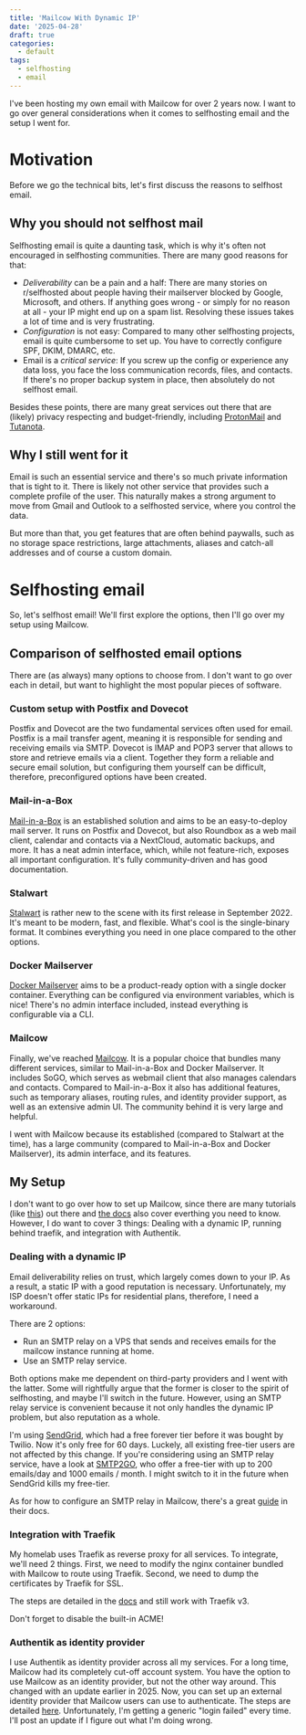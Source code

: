 ```yaml
---
title: 'Mailcow With Dynamic IP'
date: '2025-04-28'
draft: true
categories:
  - default
tags:
  - selfhosting
  - email
---
```


I've been hosting my own email with Mailcow for over 2 years now. I want to go over general considerations when it comes to selfhosting email and the setup I went for.

# Motivation

Before we go the technical bits, let's first discuss the reasons to selfhost email.

## Why you should not selfhost mail

Selfhosting email is quite a daunting task, which is why it's often not encouraged in selfhosting communities. There are many good reasons for that:

- *Deliverability* can be a pain and a half: There are many stories on r/selfhosted about people having their mailserver blocked by Google, Microsoft, and others. If anything goes wrong - or simply for no reason at all - your IP might end up on a spam list. Resolving these issues takes a lot of time and is very frustrating.
- *Configuration* is not easy: Compared to many other selfhosting projects, email is quite cumbersome to set up. You have to correctly configure SPF, DKIM, DMARC, etc.
- Email is a *critical service*: If you screw up the config or experience any data loss, you face the loss communication records, files, and contacts. If there's no proper backup system in place, then absolutely do not selfhost email.

Besides these points, there are many great services out there that are (likely) privacy respecting and budget-friendly, including [ProtonMail](https://proton.me/mail) and [Tutanota](https://tuta.com). 

## Why I still went for it

Email is such an essential service and there's so much private information that is tight to it. There is likely not other service that provides such a complete profile of the user. This naturally makes a strong argument to move from Gmail and Outlook to a selfhosted service, where you control the data.

But more than that, you get features that are often behind paywalls, such as no storage space restrictions, large attachments, aliases and catch-all addresses and of course a custom domain.

# Selfhosting email 

So, let's selfhost email! We'll first explore the options, then I'll go over my setup using Mailcow.

## Comparison of selfhosted email options

There are (as always) many options to choose from. I don't want to go over each in detail, but want to highlight the most popular pieces of software.

### Custom setup with Postfix and Dovecot

Postfix and Dovecot are the two fundamental services often used for email. Postfix is a mail transfer agent, meaning it is responsible for sending and receiving emails via SMTP. Dovecot is IMAP and POP3 server that allows to store and retrieve emails via a client. Together they form a reliable and secure email solution, but configuring them yourself can be difficult, therefore, preconfigured options have been created. 

### Mail-in-a-Box

[Mail-in-a-Box](https://mailinabox.email/) is an established solution and aims to be an easy-to-deploy mail server. It runs on Postfix and Dovecot, but also Roundbox as a web mail client, calendar and contacts via a NextCloud, automatic backups, and more. It has a neat admin interface, which, while not feature-rich, exposes all important configuration. It's fully community-driven and has good documentation.

### Stalwart

[Stalwart](https://stalw.art/) is rather new to the scene with its first release in September 2022. It's meant to be modern, fast, and flexible. What's cool is the single-binary format. It combines everything you need in one place compared to the other options. 

### Docker Mailserver

[Docker Mailserver](https://docker-mailserver.github.io/docker-mailserver/latest/) aims to be a product-ready option with a single docker container. Everything can be configured via environment variables, which is nice! There's no admin interface included, instead everything is configurable via a CLI.

### Mailcow

Finally, we've reached [Mailcow](https://mailcow.email/). It is a popular choice that bundles many different services, similar to Mail-in-a-Box and Docker Mailserver. It includes SoGO, which serves as webmail client that also manages calendars and contacts. Compared to Mail-in-a-Box it also has additional features, such as temporary aliases, routing rules, and identity provider support, as well as an extensive admin UI. The community behind it is very large and helpful.

I went with Mailcow because its established (compared to Stalwart at the time), has a large community (compared to Mail-in-a-Box and Docker Mailserver), its admin interface, and its features.

## My Setup

I don't want to go over how to set up Mailcow, since there are many tutorials (like [this](https://community.hetzner.com/tutorials/setup-mailserver-with-mailcow)) out there and [the docs](https://docs.mailcow.email/) also cover everthing you need to know. However, I do want to cover 3 things: Dealing with a dynamic IP, running behind traefik, and integration with Authentik.

### Dealing with a dynamic IP

Email deliverability relies on trust, which largely comes down to your IP. As a result, a static IP with a good reputation is necessary. Unfortunately, my ISP doesn't offer static IPs for residential plans, therefore, I need a workaround. 

There are 2 options: 

- Run an SMTP relay on a VPS that sends and receives emails for the mailcow instance running at home. 
- Use an SMTP relay service.

Both options make me dependent on third-party providers and I went with the latter. Some will rightfully argue that the former is closer to the spirit of selfhosting, and maybe I'll switch in the future. However, using an SMTP relay service is convenient because it not only handles the dynamic IP problem, but also reputation as a whole. 

I'm using [SendGrid](https://sendgrid.com), which had a free forever tier before it was bought by Twilio. Now it's only free for 60 days. Luckely, all existing free-tier users are not affected by this change. If you're considering using an SMTP relay service, have a look at [SMTP2GO](https://www.smtp2go.com), who offer a free-tier with up to 200 emails/day and 1000 emails / month. I might switch to it in the future when SendGrid kills my free-tier.

As for how to configure an SMTP relay in Mailcow, there's a great [guide](https://docs.mailcow.email/manual-guides/Postfix/u_e-postfix-relayhost/) in their docs. 

### Integration with Traefik

My homelab uses Traefik as reverse proxy for all services. To integrate, we'll need 2 things. First, we need to modify the nginx container bundled with Mailcow to route using Traefik. Second, we need to dump the certificates by Traefik for SSL. 

The steps are detailed in the [docs](https://docs.mailcow.email/post_installation/reverse-proxy/r_p-traefik2/) and still work with Traefik v3. 

Don't forget to disable the built-in ACME!

### Authentik as identity provider

I use Authentik as identity provider across all my services. For a long time, Mailcow had its completely cut-off account system. You have the option to use Mailcow as an identity provider, but not the other way around. This changed with an update earlier in 2025. Now, you can set up an external identity provider that Mailcow users can use to authenticate. The steps are detailed [here](https://github.com/mailcow/mailcow-dockerized/issues/5445#issuecomment-1928600434). Unfortunately, I'm getting a generic "login failed" every time. I'll post an update if I figure out what I'm doing wrong.

